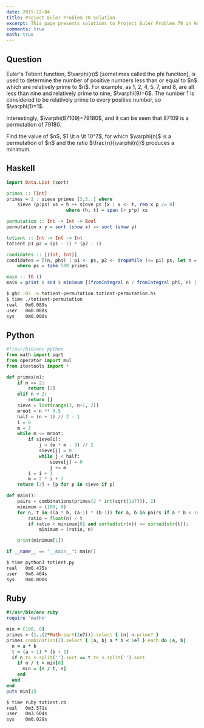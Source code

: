 ```yaml
---
date: 2015-12-04
title: Project Euler Problem 70 Solution
excerpt: This page presents solutions to Project Euler Problem 70 in Haskell, Python and Ruby.
comments: true
math: true
---
```



## Question

<p>
Euler's Totient function, $\varphi(n)$ [sometimes called the phi function], is used to determine the number of positive numbers less than or equal to $n$ which are relatively prime to $n$. For example, as 1, 2, 4, 5, 7, and 8, are all less than nine and relatively prime to nine, $\varphi(9)=6$.
The number 1 is considered to be relatively prime to every positive number, so $\varphi(1)=1$.
</p>

<p>
Interestingly, $\varphi(87109)=79180$, and it can be seen that 87109 is a permutation of 79180.
</p>

<p>
Find the value of $n$, $1 \lt n \lt 10^7$, for which $\varphi(n)$ is a permutation of $n$ and the ratio $\frac{n}{\varphi(n)}$ produces a minimum.
</p>






## Haskell

```haskell
import Data.List (sort)

primes :: [Int]
primes = 2 : sieve primes [3,5..] where
    sieve (p:ps) xs = h ++ sieve ps [x | x <- t, rem x p /= 0]
                      where (h, t) = span (< p*p) xs

permutation :: Int -> Int -> Bool
permutation x y = sort (show x) == sort (show y)

totient :: Int -> Int -> Int
totient p1 p2 = (p1 - 1) * (p2 - 1)

candidates :: [(Int, Int)]
candidates = [(n, phi) | p1 <- ps, p2 <- dropWhile (<= p1) ps, let n = p1 * p2, n <= 10000000, let phi = totient p1 p2]
    where ps = take 500 primes

main :: IO ()
main = print $ snd $ minimum [(fromIntegral n / fromIntegral phi, n) | (n, phi) <- candidates, permutation n phi]
```


```bash
$ ghc -O2 -o totient-permutation totient-permutation.hs
$ time ./totient-permutation
real   0m0.089s
user   0m0.088s
sys    0m0.000s
```



## Python

```python
#!/usr/bin/env python
from math import sqrt
from operator import mul
from itertools import *

def primes(n): 
    if n == 2:
        return [2]
    elif n < 2:
        return []
    sieve = list(range(3, n+1, 2))
    mroot = n ** 0.5
    half = (n + 1) // 2 - 1
    i = 0
    m = 3
    while m <= mroot:
        if sieve[i]:
            j = (m * m - 3) // 2
            sieve[j] = 0
            while j < half:
                sieve[j] = 0
                j += m
        i = i + 1
        m = 2 * i + 3
    return [2] + [p for p in sieve if p]

def main():
    pairs = combinations(primes(2 * int(sqrt(1e7))), 2)
    minimum = (100, 0)
    for n, t in ((a * b, (a-1) * (b-1)) for a, b in pairs if a * b < 1e7):
        ratio = float(n) / t
        if ratio < minimum[0] and sorted(str(n)) == sorted(str(t)):
            minimum = (ratio, n)

    print(minimum[1])

if __name__ == "__main__": main()
```


```bash
$ time python3 totient.py
real   0m0.475s
user   0m0.464s
sys    0m0.000s
```



## Ruby

```ruby
#!/usr/bin/env ruby
require 'mathn'

min = [100, 0]
primes = (1..(2*Math.sqrt(1e7))).select { |n| n.prime? }
primes.combination(2).select { |a, b| a * b < 1e7 }.each do |a, b|
  n = a * b
  t = (a - 1) * (b - 1)
  if n.to_s.split('').sort == t.to_s.split('').sort
    if n / t < min[0]
      min = [n / t, n]
    end
  end
end
puts min[1]
```


```bash
$ time ruby totient.rb
real   0m3.571s
user   0m3.504s
sys    0m0.028s
```


